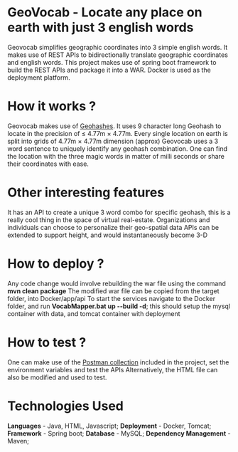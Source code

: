 # GeoVocab - Locate any place on earth with just 3 english words
Geovocab simplifies geographic coordinates into 3 simple english words. It makes use of REST APIs to bidirectionally translate geographic coordinates and english words.
This project makes use of spring boot framework to build the REST APIs and package it into a WAR. Docker is used as the deployment platform.

# How it works ?
Geovocab makes use of [Geohashes](https://en.wikipedia.org/wiki/Geohash). It uses 9 character long Geohash to locate in the precision of ≤ 4.77m 	× 	4.77m.
Every single location on earth is split into grids of 4.77m 	× 	4.77m dimension (approx)
Geovocab uses a 3 word sentence to uniquely identify any geohash combination.
One can find the location with the three magic words in matter of milli seconds or share their coordinates with ease.

# Other interesting features
It has an API to create a unique 3 word combo for specific geohash, this is a really cool thing in the space of virtual real-estate. Organizations and individuals can choose to personalize their geo-spatial data
APIs can be extended to support height, and would instantaneously become 3-D

# How to deploy ?
Any code change would involve rebuilding the war file using the command <b>mvn clean package</b>
The modified war file can be copied from the target folder, into Docker/app/api
To start the services navigate to the Docker folder, and run <b>VocabMapper.bat up --build -d</b>; this should setup the mysql container with data, and tomcat container with deployment

# How to test ?
One can make use of the  [Postman collection](https://github.com/suryaacharan/geovocab/blob/dev/PostmanCollection/VocabMapper.postman_collection.json) included in the project, set the environment variables and test the APIs
Alternatively, the HTML file can also be modified and used to test.

# Technologies Used
**Languages** - Java, HTML, Javascript;
**Deployment** - Docker, Tomcat;
**Framework** - Spring boot;
**Database** - MySQL;
**Dependency Management** - Maven;
